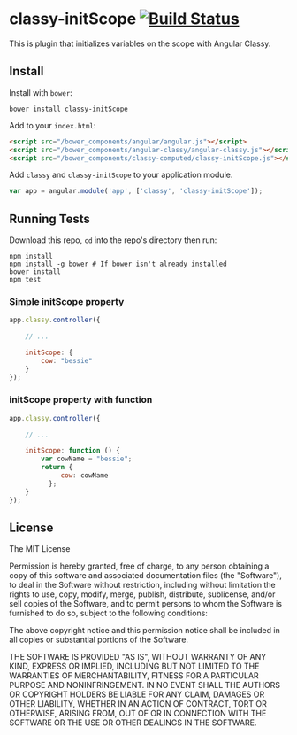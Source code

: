 classy-initScope [![Build Status](https://travis-ci.org/wuxiaoying/classy-initScope.svg)](https://travis-ci.org/wuxiaoying/classy-initScope)
=========

This is plugin that initializes variables on the scope with Angular Classy.

## Install

Install with `bower`:

```shell
bower install classy-initScope
```

Add to your `index.html`:

```html
<script src="/bower_components/angular/angular.js"></script>
<script src="/bower_components/angular-classy/angular-classy.js"></script>
<script src="/bower_components/classy-computed/classy-initScope.js"></script>
```

Add `classy` and `classy-initScope` to your application module.

```javascript
var app = angular.module('app', ['classy', 'classy-initScope']);
```

## Running Tests

Download this repo, `cd` into the repo's directory then run:

```shell
npm install
npm install -g bower # If bower isn't already installed
bower install
npm test
```

### Simple initScope property

```javascript
app.classy.controller({
	
	// ...

	initScope: {
		cow: "bessie"
	}
});
```

### initScope property with function 

```javascript
app.classy.controller({
	
	// ...

	initScope: function () {
	    var cowName = "bessie";
	    return {
		     cow: cowName
		  };
	}
});
```

## License

The MIT License

Permission is hereby granted, free of charge, to any person obtaining a copy
of this software and associated documentation files (the "Software"), to deal
in the Software without restriction, including without limitation the rights
to use, copy, modify, merge, publish, distribute, sublicense, and/or sell
copies of the Software, and to permit persons to whom the Software is
furnished to do so, subject to the following conditions:

The above copyright notice and this permission notice shall be included in
all copies or substantial portions of the Software.

THE SOFTWARE IS PROVIDED "AS IS", WITHOUT WARRANTY OF ANY KIND, EXPRESS OR
IMPLIED, INCLUDING BUT NOT LIMITED TO THE WARRANTIES OF MERCHANTABILITY,
FITNESS FOR A PARTICULAR PURPOSE AND NONINFRINGEMENT. IN NO EVENT SHALL THE
AUTHORS OR COPYRIGHT HOLDERS BE LIABLE FOR ANY CLAIM, DAMAGES OR OTHER
LIABILITY, WHETHER IN AN ACTION OF CONTRACT, TORT OR OTHERWISE, ARISING FROM,
OUT OF OR IN CONNECTION WITH THE SOFTWARE OR THE USE OR OTHER DEALINGS IN
THE SOFTWARE.
